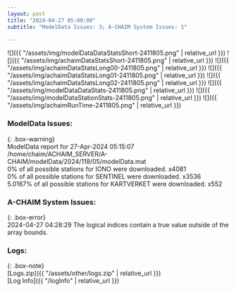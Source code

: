 ```yaml
---
layout: post
title: "2024-04-27 05:00:00"
subtitle: "ModelData Issues: 3; A-CHAIM System Issues: 1"

---
```


![]({{ "/assets/img/modelDataDataStatsShort-2411805.png" | relative_url }})
![]({{ "/assets/img/achaimDataStatsShort-2411805.png" | relative_url }})
![]({{ "/assets/img/achaimDataStatsLong00-2411805.png" | relative_url }})
![]({{ "/assets/img/achaimDataStatsLong01-2411805.png" | relative_url }})
![]({{ "/assets/img/achaimDataStatsLong02-2411805.png" | relative_url }})
![]({{ "/assets/img/modelDataDataStats-2411805.png" | relative_url }})
![]({{ "/assets/img/modelDataStationStats-2411805.png" | relative_url }})
![]({{ "/assets/img/achaimRunTime-2411805.png" | relative_url }})


### ModelData Issues:  
  
{: .box-warning}  
 ModelData report for 27-Apr-2024 05:15:07   
 /home/chaim/ACHAIM_SERVER/A-CHAIM/modelData/2024/118/05/modelData.mat   
 0% of all possible stations for IONO were downloaded. x4081   
 0% of all possible stations for SENTINEL were downloaded. x3536   
 5.0167% of all possible stations for KARTVERKET were downloaded. x552   
  
### A-CHAIM System Issues:  
  
{: .box-error}  
2024-04-27 04:28:29 The logical indices contain a true value outside of the array bounds.  

### Logs:  
  
{: .box-note}  
[Logs.zip]({{ "/assets/other/logs.zip" | relative_url }})  
[Log Info]({{ "/logInfo" | relative_url }})  
